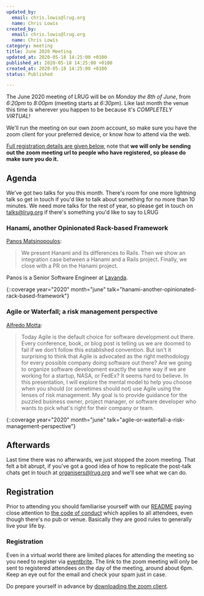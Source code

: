 ```yaml
---
updated_by:
  email: chris.lowis@lrug.org
  name: Chris Lowis
created_by:
  email: chris.lowis@lrug.org
  name: Chris Lowis
category: meeting
title: June 2020 Meeting
updated_at: 2020-05-18 14:25:00 +0100
published_at: 2020-05-18 14:25:00 +0100
created_at: 2020-05-18 14:25:00 +0100
status: Published

---
```


The June 2020 meeting of LRUG will be on *Monday the 8th of June*,
from _6:20pm_ to _8:00pm_ (meeting starts at _6:30pm_).  Like last
month the venue this time is wherever you happen to be because it's
_COMPLETELY VIRTUAL_!

We'll run the meeting on our own zoom account, so make sure you have
the zoom client for your preferred device, or know how to attend via
the web.

[Full registration details are given below](#june20registration), note
that **we will only be sending out the zoom meeting url to people who
have registered, so please do make sure you do it.**

Agenda
------

We've got two talks for you this month.  There's room for one
more lightning talk so get in touch if you'd like to talk about something for no more than 10 minutes.  We need more
talks for the rest of year, so please get in touch on [talks@lrug.org](mailto:talks@lrug.org)
if there's something you'd like to say to LRUG

### Hanami, another Opinionated Rack-based Framework

[Panos Matsinopoulos](http://www.linkedin.com/in/panayotismatsinopoulos):

> We present Hanami and its differences to Rails. Then
> we show an integration case between a Hanami and a Rails project. Finally,
> we close with a PR on the Hanami project.

Panos is a Senior Software Engineer at [Lavanda](https://getlavanda.com/).

{::coverage year="2020" month="june" talk="hanami-another-opinionated-rack-based-framework"}

### Agile or Waterfall; a risk management perspective

[Alfredo Motta](https://twitter.com/mottalrd):

> Today Agile is the default choice for software development out there. Every
> conference, book, or blog post is telling us we are doomed to fail if we
> don’t follow this established convention. But isn't it surprising to think
> that Agile is advocated as the right methodology for every possible company
> doing software out there? Are we going to organize software development
> exactly the same way if we are working for a startup, NASA, or FedEx? It
> seems hard to believe. In this presentation, I will explore the mental
> model to help you choose when you should (or sometimes should not) use
> Agile using the lenses of risk management. My goal is to provide guidance
> for the puzzled business owner, project manager, or software developer who
> wants to pick what's right for their company or team.

{::coverage year="2020" month="june" talk="agile-or-waterfall-a-risk-management-perspective"}

Afterwards
----------

Last time there was no afterwards, we just stopped the zoom meeting.  That
felt a bit abrupt, if you've got a good idea of how to replicate the
post-talk chats get in touch at [organisers@lrug.org](mailto:organisers@lrug.org)
and we'll see what we can do.

Registration <a name="june20registration">&nbsp;</a>
-----------------------------------------------------------

Prior to attending you should familiarise yourself with our [README](http://readme.lrug.org/)
paying close attention to [the code of conduct](http://readme.lrug.org/#code-of-conduct)
which applies to all attendees, even though there's no pub or venue.
Basically they are good rules to generally live your life by.

### Registration

Even in a virtual world there are limited places for attending the meeting
so you need to register via [eventbrite][june2020-eventbrite].  The link to
the zoom meeting will only be sent to registered attendees on the day of
the meeting, around about 6pm.  Keep an eye out for the email and check
your spam just in case.

Do prepare yourself in advance by [downloading the zoom client](https://zoom.us/support/download).

[june2020-eventbrite]:https://www.eventbrite.com/e/lrug-june-2020-2-social-2-distant-tickets-105798869266
